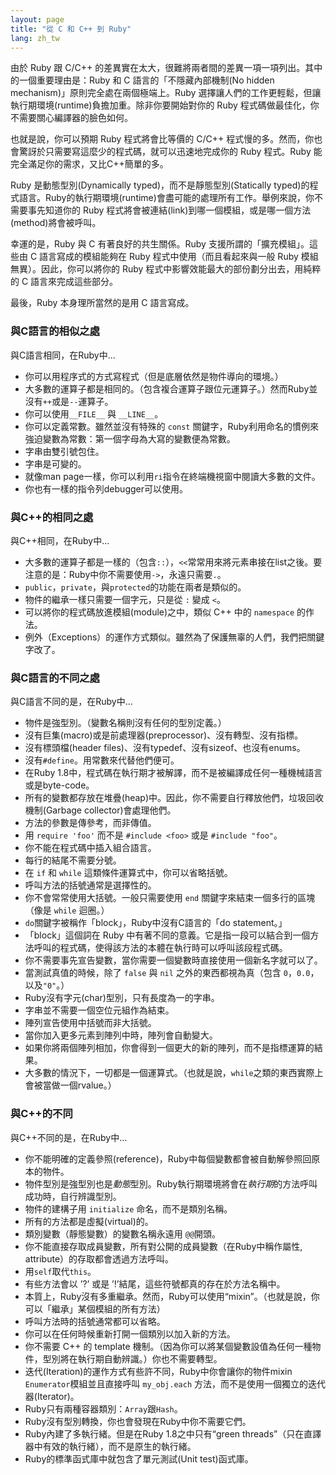 ```yaml
---
layout: page
title: "從 C 和 C++ 到 Ruby"
lang: zh_tw
---
```


由於 Ruby 跟 C/C++ 的差異實在太大，很難將兩者間的差異一項一項列出。其中的一個重要理由是：Ruby 和 C
語言的「不隱藏內部機制(No hidden mechanism)」原則完全處在兩個極端上。Ruby
選擇讓人們的工作更輕鬆，但讓執行期環境(runtime)負擔加重。除非你要開始對你的 Ruby 程式碼做最佳化，你不需要關心編譯器的臉色如何。

也就是說，你可以預期 Ruby 程式將會比等價的 C/C++ 程式慢的多。然而，你也會驚訝於只需要寫這麼少的程式碼，就可以迅速地完成你的
Ruby 程式。Ruby 能完全滿足你的需求，又比C++簡單的多。

Ruby 是動態型別(Dynamically typed)，而不是靜態型別(Statically
typed)的程式語言。Ruby的執行期環境(runtime)會盡可能的處理所有工作。舉例來說，你不需要事先知道你的 Ruby
程式將會被連結(link)到哪一個模組，或是哪一個方法(method)將會被呼叫。

幸運的是，Ruby 與 C 有著良好的共生關係。Ruby 支援所謂的「擴充模組」。這些由 C 語言寫成的模組能夠在 Ruby
程式中使用（而且看起來與一般 Ruby 模組無異）。因此，你可以將你的 Ruby 程式中影響效能最大的部份劃分出去，用純粹的 C
語言來完成這些部分。

最後，Ruby 本身理所當然的是用 C 語言寫成。

### 與C語言的相似之處

與C語言相同，在Ruby中...

* 你可以用程序式的方式寫程式（但是底層依然是物件導向的環境。）
* 大多數的運算子都是相同的。（包含複合運算子跟位元運算子。）然而Ruby並沒有`++`或是`--`運算子。
* 你可以使用`__FILE__` 與 `__LINE__`。
* 你可以定義常數。雖然並沒有特殊的 `const` 關鍵字，Ruby利用命名的慣例來強迫變數為常數：第一個字母為大寫的變數便為常數。
* 字串由雙引號包住。
* 字串是可變的。
* 就像man page一樣，你可以利用`ri`指令在終端機視窗中閱讀大多數的文件。
* 你也有一樣的指令列debugger可以使用。

### 與C++的相同之處

與C++相同，在Ruby中...

* 大多數的運算子都是一樣的（包含`::`），`<<`常常用來將元素串接在list之後。要注意的是：Ruby中你不需要使用`->`，永遠只需要`.`。
* `public`，`private`，與`protected`的功能在兩者是類似的。
* 物件的繼承一樣只需要一個字元，只是從 `:` 變成 `<`。
* 可以將你的程式碼放進模組(module)之中，類似 C++ 中的 `namespace` 的作法。
* 例外（Exceptions）的運作方式類似。雖然為了保護無辜的人們，我們把關鍵字改了。

### 與C語言的不同之處

與C語言不同的是，在Ruby中...

* 物件是強型別。（變數名稱則沒有任何的型別定義。）
* 沒有巨集(macro)或是前處理器(preprocessor)、沒有轉型、沒有指標。
* 沒有標頭檔(header files)、沒有typedef、沒有sizeof、也沒有enums。
* 沒有`#define`。用常數來代替他們便可。
* 在Ruby 1.8中，程式碼在執行期才被解譯，而不是被編譯成任何一種機械語言或是byte-code。
* 所有的變數都存放在堆疊(heap)中。因此，你不需要自行釋放他們，垃圾回收機制(Garbage collector)會處理他們。
* 方法的參數是傳參考，而非傳值。
* 用 `require 'foo'` 而不是 `#include <foo>` 或是 `#include "foo"`。
* 你不能在程式碼中插入組合語言。
* 每行的結尾不需要分號。
* 在 `if` 和 `while` 這類條件運算式中，你可以省略括號。
* 呼叫方法的括號通常是選擇性的。
* 你不會常常使用大括號。一般只需要使用 `end` 關鍵字來結束一個多行的區塊（像是 `while` 迴圈。）
* `do`關鍵字被稱作「block」，Ruby中沒有C語言的「do statement。」
* 「block」這個詞在 Ruby 中有著不同的意義。它是指一段可以結合到一個方法呼叫的程式碼，使得該方法的本體在執行時可以呼叫該段程式碼。
* 你不需要事先宣告變數，當你需要一個變數時直接使用一個新名字就可以了。
* 當測試真值的時候，除了 `false` 與 `nil` 之外的東西都視為真（包含 `0`，`0.0`，以及`"0"`。）
* Ruby沒有字元(char)型別，只有長度為一的字串。
* 字串並不需要一個空位元組作為結束。
* 陣列宣告使用中括號而非大括號。
* 當你加入更多元素到陣列中時，陣列會自動變大。
* 如果你將兩個陣列相加，你會得到一個更大的新的陣列，而不是指標運算的結果。
* 大多數的情況下，一切都是一個運算式。（也就是說，`while`之類的東西實際上會被當做一個rvalue。）

### 與C++的不同

與C++不同的是，在Ruby中...

* 你不能明確的定義參照(reference)，Ruby中每個變數都會被自動解參照回原本的物件。
* 物件型別是強型別也是*動態*型別。Ruby執行期環境將會在*執行期*的方法呼叫成功時，自行辨識型別。
* 物件的建構子用 `initialize` 命名，而不是類別名稱。
* 所有的方法都是虛擬(virtual)的。
* 類別變數（靜態變數）的變數名稱永遠用 `@@`開頭。
* 你不能直接存取成員變數，所有對公開的成員變數（在Ruby中稱作屬性, attribute）的存取都會透過方法呼叫。
* 用`self`取代`this`。
* 有些方法會以 ’?’ 或是 ’!’結尾，這些符號都真的存在於方法名稱中。
* 本質上，Ruby沒有多重繼承。然而，Ruby可以使用“mixin”。（也就是說，你可以「繼承」某個模組的所有方法）
* 呼叫方法時的括號通常都可以省略。
* 你可以在任何時候重新打開一個類別以加入新的方法。
* 你不需要 C++ 的 template 機制。（因為你可以將某個變數設值為任何一種物件，型別將在執行期自動辨識。）你也不需要轉型。
* 迭代(Iteration)的運作方式有些許不同，Ruby中你會讓你的物件mixin `Enumerator`模組並且直接呼叫
  `my_obj.each` 方法，而不是使用一個獨立的迭代器(Iterator)。
* Ruby只有兩種容器類別：`Array`跟`Hash`。
* Ruby沒有型別轉換，你也會發現在Ruby中你不需要它們。
* Ruby內建了多執行緒。但是在Ruby 1.8之中只有“green threads”（只在直譯器中有效的執行緒），而不是原生的執行緒。
* Ruby的標準函式庫中就包含了單元測試(Unit test)函式庫。
